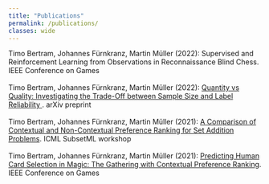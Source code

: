 ```yaml
---
title: "Publications"
permalink: /publications/
classes: wide
---
```

Timo Bertram, Johannes Fürnkranz, Martin Müller (2022): Supervised and Reinforcement Learning from
Observations in Reconnaissance Blind Chess. IEEE Conference on Games
<br/>
<br/>
Timo Bertram, Johannes Fürnkranz, Martin Müller (2022): <a href="https://arxiv.org/pdf/2107.04438.pdf">Quantity vs Quality: Investigating the Trade-Off between Sample Size and Label Reliability </a>. arXiv preprint
<br/>
<br/>
Timo Bertram, Johannes Fürnkranz, Martin Müller (2021): <a href="https://arxiv.org/pdf/2204.09462.pdf">A Comparison of Contextual and Non-Contextual Preference Ranking for Set Addition Problems</a>. ICML SubsetML workshop
<br/>
<br/>
Timo Bertram, Johannes Fürnkranz, Martin Müller (2021): <a href="https://ieeexplore.ieee.org/stamp/stamp.jsp?arnumber=9619134">Predicting Human Card Selection in Magic: The Gathering with Contextual Preference Ranking</a>. IEEE Conference on Games

